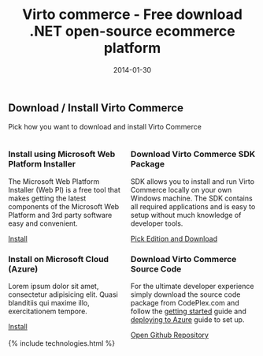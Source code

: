﻿---
layout: post
title: Virto commerce - Free download .NET open-source ecommerce platform
description: Virto commerce - Free download .NET open-source ecommerce platform
date: 2014-01-30
permalink: /pages/try-now-download
tags : 
- thank-you
- commerce
---
<article role="main" class="main">
	<div class="try-now download responsive">
		<h2>Download / Install Virto Commerce</h2>
		<p class="text">Pick how you want to download and install Virto Commerce</p>
		<div class="columns clearfix">
			<div class="column">
				<div class="block">
					<h3 class="title">Install using Microsoft Web Platform Installer</h3>
					<p class="text">The Microsoft Web Platform Installer (Web PI) is a free tool that makes getting the latest components of the Microsoft Web Platform and 3rd party software easy and convenient.</p>
					<a class="button fill" href="#">Install</a>
				</div>
				<div class="block">
					<h3 class="title">Install on Microsoft Cloud (Azure)</h3>
					<p class="text">Lorem ipsum dolor sit amet, consectetur adipisicing elit. Quasi blanditiis qui maxime illo, exercitationem tempore.</p>
					<a class="button fill" href="#">Install</a>
				</div>
			</div>
			<div class="column">
				<div class="block">
					<h3 class="title">Download Virto Commerce SDK Package</h3>
					<p class="text">SDK allows you to install and run Virto Commerce locally on your own Windows machine. The SDK contains all required applications and is easy to setup without much knowledge of developer tools.</p>
					<a class="button fill" href="/download-sdk">Pick Edition and Download</a>
				</div>
				<div class="block">
					<h3 class="title">Download Virto Commerce Source Code</h3>
					<p class="text">For the ultimate developer experience simply download the source code package from CodePlex.com and follow the <a title="Getting started" href="http://docs.virtocommerce.com/x/XwB4" target="_blank">getting started</a>&nbsp;guide and <a href="http://docs.virtocommerce.com/display/vc1devguide/Source+Code+Azure+Deployment" target="_blank"> deploying to Azure</a> guide to set up.</p>
					<a class="button fill" href="#">Open Github Repository</a>
				</div>
			</div>
		</div>
	</div>
	{% include technologies.html %}
</article>
